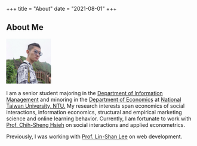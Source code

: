 +++
title = "About"
date = "2021-08-01"
+++

<!--
## About Me

I am Yu-Chieh Kuo, a student double major in the Department of Information Management and the 
Department of Mathematics at National Taiwan University, NTU.
Before I entered into NTU, I studied at Taipei Municipal ChienKuo High School, Taipei, Taiwan.

Currently I'm a college student, a part-time home tutor teaching many students, a project manager and a photographer.

## Interest

I have several interests, such as enjoying cuisines, reading, especially photography. 

I am a photojournalist, a documentary and portrait photographer, and I had been working for several
media such as [The Reporter](https://www.twreporter.org), [Running Biji](https://running.biji.co)  and [CKPC](https://www.facebook.com/CKPC.tw).
I pay a lot of attention to Taiwan social change issues and try to record them in the form of image, aiming to leave a record for contemporary Taiwan society for people caring about Taiwan
to see the change in every period.

I am also a home tutor/mentor for several elementary/junior high/senior high school students.
It's common for college students to work as a home tutor, and so do I. I put lots of effort
on teaching my student not only about courses knowledge, but also about their life, their attitude and other important things. Due to my effort, many students went to their dream school and
got good grades.

## Academic

My research interest concentrates on the field regarding the combination of technology and social science for social good, 
including Data Science, Economics, Information Management/Science and Social Computing, etc.
To improve my ability to do academic researchs, I am taking advanced courses such as Mathematics Analysic, Linear Algebra, 
Data Visualization, Microeconomics Theory and other graduate level courses. Selected courses are listed in my resume. **If you are interested in taking courses together, please contact me then we can
have a study group.**

## Others

Cuisine lover, LaTeX lover, Vim lover, Cat lover 
-->


## About Me

<img src = "/photo.jpg" width = "120" figure class = "avatar" />
<!--
{{< figure class="avatar" src="/photo.jpg" alt="photo">}}
-->

<!--<div style='text-align: justify; font-size: 16pt;'> -->
I am a senior student majoring in the [Department of Information Management](https://management.ntu.edu.tw/en/IM)
and minoring in the [Department of Economics](https://econ.ntu.edu.tw/?locale=en) 
at [National Taiwan University, NTU.](https://www.ntu.edu.tw/english/)
My research interests span economics of social interactions, 
information economics, structural and empirical marketing science and online learning behavior.
Currently, I am fortunate to work with [Prof. Chih-Sheng Hsieh](https://sites.google.com/site/chihshenghsieh/) 
on social interactions and applied econometrics.

Previously, I was working with [Prof. Lin-Shan Lee](https://www.ee.ntu.edu.tw/profile1.php?teacher_id=901017)
on web development.

